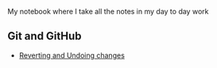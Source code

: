 My notebook where I take all the notes in my day to day work

## Git and GitHub
- [Reverting and Undoing changes](git/revert-undo-changes.md)
